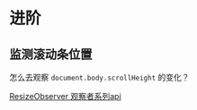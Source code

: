 # 进阶



## 监测滚动条位置

怎么去观察 `document.body.scrollHeight` 的变化？

[ResizeObserver 观察者系列api](https://developer.mozilla.org/zh-CN/docs/Web/API/ResizeObserver)





